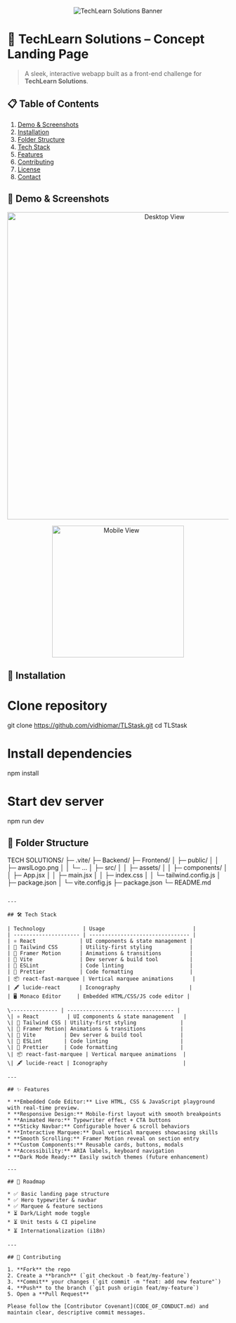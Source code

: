 <!-- PROJECT BANNER -->

<p align="center">
  <img src="/Frontend/public/readme.png" alt="TechLearn Solutions Banner" />
</p>

# 🚀 TechLearn Solutions – Concept Landing Page

> A sleek, interactive webapp built as a front-end challenge for **TechLearn Solutions**.



## 📋 Table of Contents

1. [Demo & Screenshots](#-demo--screenshots)
2. [Installation](#-installation)
3. [Folder Structure](#-folder-structure)
4. [Tech Stack](#-tech-stack)
5. [Features](#-features)
6. [Contributing](#-contributing)
7. [License](#-license)
8. [Contact](#-contact)



## 🎥 Demo & Screenshots

<p align="center">
    <img width="700" src="/Frontend/public/readme.png" alt="Desktop View" />
</p>

<p align="center">
  <img width="300" src="/Frontend/public/readme2.png" alt="Mobile View" />
</p>


## 🔧 Installation

# Clone repository
git clone https://github.com/vidhiomar/TLStask.git
cd TLStask

# Install dependencies
npm install

# Start dev server
npm run dev

## 📂 Folder Structure

TECH SOLUTIONS/
├─ .vite/
├─ Backend/
├─ Frontend/
│  ├─ public/
│  │  ├─ awslLogo.png
│  │  └─ ...
│  ├─ src/
│  │  ├─ assets/
│  │  ├─ components/
│  │  ├─ App.jsx
│  │  ├─ main.jsx
│  │  ├─ index.css
│  │  └─ tailwind.config.js
│  ├─ package.json
│  └─ vite.config.js
├─ package.json
└─ README.md
```

---

## 🛠️ Tech Stack

| Technology            | Usage                            |
| --------------------- | -------------------------------- |
| ⚛️ React              | UI components & state management |
| 🎨 Tailwind CSS       | Utility-first styling            |
| 🤖 Framer Motion      | Animations & transitions         |
| 💨 Vite               | Dev server & build tool          |
| 🏹 ESLint             | Code linting                     |
| 🔧 Prettier           | Code formatting                  |
| 📦 react-fast-marquee | Vertical marquee animations      |
| 🖋️ lucide-react      | Iconography                      |
| 🖥️ Monaco Editor     | Embedded HTML/CSS/JS code editor |

\--------------- | ---------------------------------- |
\| ⚛️ React         | UI components & state management   |
\| 🎨 Tailwind CSS | Utility-first styling              |
\| 🤖 Framer Motion| Animations & transitions           |
\| 💨 Vite         | Dev server & build tool            |
\| 🏹 ESLint       | Code linting                       |
\| 🔧 Prettier     | Code formatting                    |
\| 📦 react-fast-marquee | Vertical marquee animations  |
\| 🖋️ lucide-react | Iconography                        |

---

## ✨ Features

* **Embedded Code Editor:** Live HTML, CSS & JavaScript playground with real-time preview.
* **Responsive Design:** Mobile-first layout with smooth breakpoints
* **Animated Hero:** Typewriter effect + CTA buttons
* **Sticky Navbar:** Configurable hover & scroll behaviors
* **Interactive Marquee:** Dual vertical marquees showcasing skills
* **Smooth Scrolling:** Framer Motion reveal on section entry
* **Custom Components:** Reusable cards, buttons, modals
* **Accessibility:** ARIA labels, keyboard navigation
* **Dark Mode Ready:** Easily switch themes (future enhancement)

---

## 📝 Roadmap

* ✅ Basic landing page structure
* ✅ Hero typewriter & navbar
* ✅ Marquee & feature sections
* ⏳ Dark/Light mode toggle
* ⏳ Unit tests & CI pipeline
* ⏳ Internationalization (i18n)

---

## 🤝 Contributing

1. **Fork** the repo
2. Create a **branch** (`git checkout -b feat/my-feature`)
3. **Commit** your changes (`git commit -m "feat: add new feature"`)
4. **Push** to the branch (`git push origin feat/my-feature`)
5. Open a **Pull Request**

Please follow the [Contributor Covenant](CODE_OF_CONDUCT.md) and maintain clear, descriptive commit messages.

